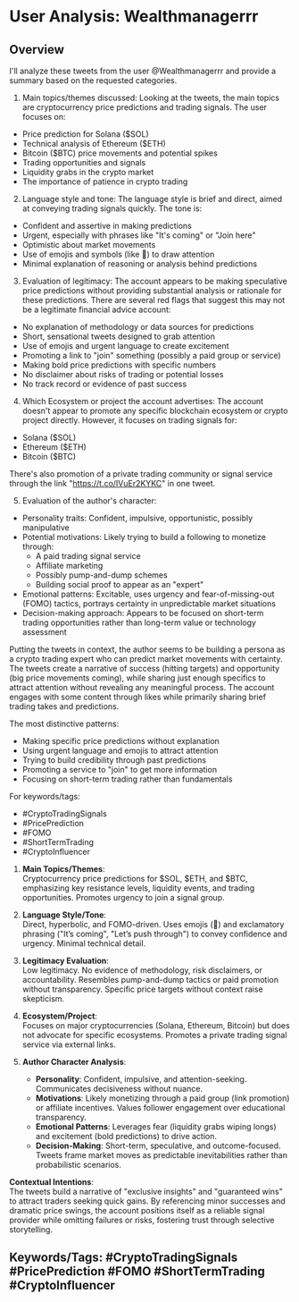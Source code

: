 # User Analysis: Wealthmanagerrr

## Overview

<think>
I'll analyze these tweets from the user @Wealthmanagerrr and provide a summary based on the requested categories.

1. Main topics/themes discussed:
Looking at the tweets, the main topics are cryptocurrency price predictions and trading signals. The user focuses on:
- Price prediction for Solana ($SOL)
- Technical analysis of Ethereum ($ETH)
- Bitcoin ($BTC) price movements and potential spikes
- Trading opportunities and signals
- Liquidity grabs in the crypto market
- The importance of patience in crypto trading

2. Language style and tone:
The language style is brief and direct, aimed at conveying trading signals quickly. The tone is:
- Confident and assertive in making predictions
- Urgent, especially with phrases like "It's coming" or "Join here"
- Optimistic about market movements
- Use of emojis and symbols (like 🚨) to draw attention
- Minimal explanation of reasoning or analysis behind predictions

3. Evaluation of legitimacy:
The account appears to be making speculative price predictions without providing substantial analysis or rationale for these predictions. There are several red flags that suggest this may not be a legitimate financial advice account:
- No explanation of methodology or data sources for predictions
- Short, sensational tweets designed to grab attention
- Use of emojis and urgent language to create excitement
- Promoting a link to "join" something (possibly a paid group or service)
- Making bold price predictions with specific numbers
- No disclaimer about risks of trading or potential losses
- No track record or evidence of past success

4. Which Ecosystem or project the account advertises:
The account doesn't appear to promote any specific blockchain ecosystem or crypto project directly. However, it focuses on trading signals for:
- Solana ($SOL)
- Ethereum ($ETH)
- Bitcoin ($BTC)

There's also promotion of a private trading community or signal service through the link "https://t.co/IVuEr2KYKC" in one tweet.

5. Evaluation of the author's character:
- Personality traits: Confident, impulsive, opportunistic, possibly manipulative
- Potential motivations: Likely trying to build a following to monetize through:
   * A paid trading signal service
   * Affiliate marketing
   * Possibly pump-and-dump schemes
   * Building social proof to appear as an "expert"
- Emotional patterns: Excitable, uses urgency and fear-of-missing-out (FOMO) tactics, portrays certainty in unpredictable market situations
- Decision-making approach: Appears to be focused on short-term trading opportunities rather than long-term value or technology assessment

Putting the tweets in context, the author seems to be building a persona as a crypto trading expert who can predict market movements with certainty. The tweets create a narrative of success (hitting targets) and opportunity (big price movements coming), while sharing just enough specifics to attract attention without revealing any meaningful process. The account engages with some content through likes while primarily sharing brief trading takes and predictions.

The most distinctive patterns:
- Making specific price predictions without explanation
- Using urgent language and emojis to attract attention
- Trying to build credibility through past predictions
- Promoting a service to "join" to get more information
- Focusing on short-term trading rather than fundamentals

For keywords/tags:
- #CryptoTradingSignals
- #PricePrediction
- #FOMO
- #ShortTermTrading
- #CryptoInfluencer
</think>

1. **Main Topics/Themes**:  
   Cryptocurrency price predictions for $SOL, $ETH, and $BTC, emphasizing key resistance levels, liquidity events, and trading opportunities. Promotes urgency to join a signal group.

2. **Language Style/Tone**:  
   Direct, hyperbolic, and FOMO-driven. Uses emojis (🚨) and exclamatory phrasing ("It’s coming", "Let’s push through") to convey confidence and urgency. Minimal technical detail.

3. **Legitimacy Evaluation**:  
   Low legitimacy. No evidence of methodology, risk disclaimers, or accountability. Resembles pump-and-dump tactics or paid promotion without transparency. Specific price targets without context raise skepticism.

4. **Ecosystem/Project**:  
   Focuses on major cryptocurrencies (Solana, Ethereum, Bitcoin) but does not advocate for specific ecosystems. Promotes a private trading signal service via external links.

5. **Author Character Analysis**:  
   - **Personality**: Confident, impulsive, and attention-seeking. Communicates decisiveness without nuance.  
   - **Motivations**: Likely monetizing through a paid group (link promotion) or affiliate incentives. Values follower engagement over educational transparency.  
   - **Emotional Patterns**: Leverages fear (liquidity grabs wiping longs) and excitement (bold predictions) to drive action.  
   - **Decision-Making**: Short-term, speculative, and outcome-focused. Tweets frame market moves as predictable inevitabilities rather than probabilistic scenarios.

**Contextual Intentions**:  
The tweets build a narrative of "exclusive insights" and "guaranteed wins" to attract traders seeking quick gains. By referencing minor successes and dramatic price swings, the account positions itself as a reliable signal provider while omitting failures or risks, fostering trust through selective storytelling.

**Keywords/Tags**: #CryptoTradingSignals #PricePrediction #FOMO #ShortTermTrading #CryptoInfluencer
---
